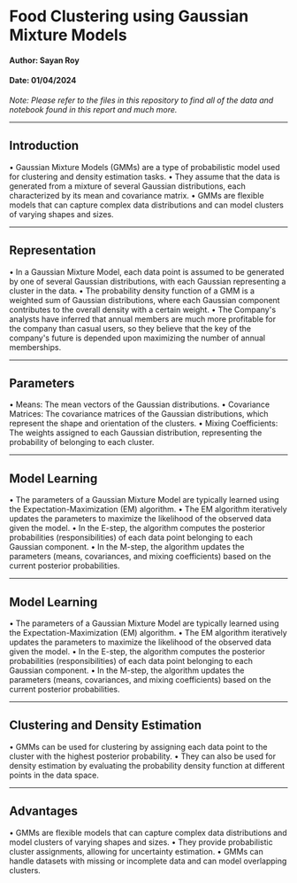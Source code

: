 # Food Clustering using Gaussian Mixture Models

#### Author: Sayan Roy
#### Date: 01/04/2024

*Note: Please refer to the files in this repository to find all of the data and notebook found in this report and much more.*
___

## Introduction
 
•	Gaussian Mixture Models (GMMs) are a type of probabilistic model used for clustering and density estimation tasks.
•	They assume that the data is generated from a mixture of several Gaussian distributions, each characterized by its mean and covariance matrix.
•	GMMs are flexible models that can capture complex data distributions and can model clusters of varying shapes and sizes.

___

## Representation

•	In a Gaussian Mixture Model, each data point is assumed to be generated by one of several Gaussian distributions, with each Gaussian representing a cluster in the data.
•	The probability density function of a GMM is a weighted sum of Gaussian distributions, where each Gaussian component contributes to the overall density with a certain weight.
•	The Company's analysts have inferred that annual members are much more profitable for the company than casual users, so they believe that the key of the company's future is depended upon maximizing the number of annual memberships. 

___

## Parameters
 
•	Means: The mean vectors of the Gaussian distributions.
•	Covariance Matrices: The covariance matrices of the Gaussian distributions, which represent the shape and orientation of the clusters.
•	Mixing Coefficients: The weights assigned to each Gaussian distribution, representing the probability of belonging to each cluster.

___

## Model Learning

•	The parameters of a Gaussian Mixture Model are typically learned using the Expectation-Maximization (EM) algorithm.
•	The EM algorithm iteratively updates the parameters to maximize the likelihood of the observed data given the model.
•	In the E-step, the algorithm computes the posterior probabilities (responsibilities) of each data point belonging to each Gaussian component.
•	In the M-step, the algorithm updates the parameters (means, covariances, and mixing coefficients) based on the current posterior probabilities.

___

## Model Learning

•	The parameters of a Gaussian Mixture Model are typically learned using the Expectation-Maximization (EM) algorithm.
•	The EM algorithm iteratively updates the parameters to maximize the likelihood of the observed data given the model.
•	In the E-step, the algorithm computes the posterior probabilities (responsibilities) of each data point belonging to each Gaussian component.
•	In the M-step, the algorithm updates the parameters (means, covariances, and mixing coefficients) based on the current posterior probabilities.

___

## Clustering and Density Estimation

•	GMMs can be used for clustering by assigning each data point to the cluster with the highest posterior probability.
•	They can also be used for density estimation by evaluating the probability density function at different points in the data space.

___

## Advantages

•	GMMs are flexible models that can capture complex data distributions and model clusters of varying shapes and sizes.
•	They provide probabilistic cluster assignments, allowing for uncertainty estimation.
•	GMMs can handle datasets with missing or incomplete data and can model overlapping clusters.

